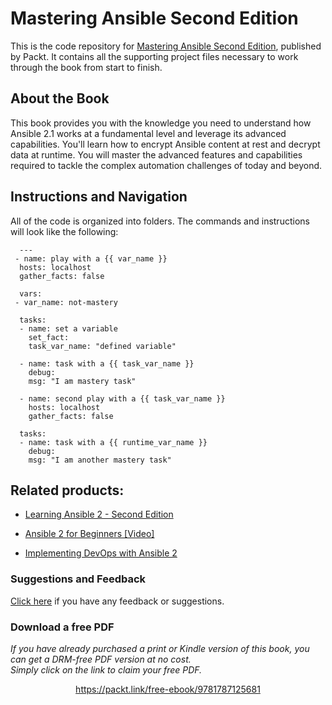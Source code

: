 # Mastering Ansible Second Edition
This is the code repository for [Mastering Ansible Second Edition]( https://www.packtpub.com/networking-and-servers/mastering-ansible-second-edition?utm_source=github&utm_medium=repository&utm_content=9781787125681), published by Packt. It contains all the supporting
project files necessary to work through the book from start to finish.

## About the Book
This book provides you with the knowledge you need to understand how Ansible 2.1 works at a fundamental level and leverage its advanced capabilities. You'll learn how to encrypt Ansible content at rest and decrypt data at runtime. You will master the advanced features and capabilities required to tackle the complex automation challenges of today and beyond.

## Instructions and Navigation
All of the code is organized into folders. The commands and instructions will look like the following:
```
  --- 
 - name: play with a {{ var_name }} 
  hosts: localhost 
  gather_facts: false 
 
  vars: 
 - var_name: not-mastery 
 
  tasks: 
  - name: set a variable 
    set_fact: 
    task_var_name: "defined variable" 
 
  - name: task with a {{ task_var_name }} 
    debug: 
    msg: "I am mastery task" 
 
  - name: second play with a {{ task_var_name }} 
    hosts: localhost 
    gather_facts: false 
 
  tasks: 
  - name: task with a {{ runtime_var_name }} 
    debug: 
    msg: "I am another mastery task"
```

## Related products:
* [Learning Ansible 2 - Second Edition](https://www.packtpub.com/networking-and-servers/learning-ansible-2-second-edition?utm_source=github&utm_medium=repository&utm_content=9781786464231)

* [Ansible 2 for Beginners [Video]](https://www.packtpub.com/networking-and-servers/ansible-2-beginners-video?utm_source=github&utm_medium=repository&utm_content=9781786465719)

* [Implementing DevOps with Ansible 2](https://www.packtpub.com/networking-and-servers/implementing-devops-ansible-2?utm_source=github&utm_medium=repository&utm_content=9781787120532)

### Suggestions and Feedback
[Click here](https://docs.google.com/forms/d/e/1FAIpQLSe5qwunkGf6PUvzPirPDtuy1Du5Rlzew23UBp2S-P3wB-GcwQ/viewform) if you have any feedback or suggestions.
### Download a free PDF

 <i>If you have already purchased a print or Kindle version of this book, you can get a DRM-free PDF version at no cost.<br>Simply click on the link to claim your free PDF.</i>
<p align="center"> <a href="https://packt.link/free-ebook/9781787125681">https://packt.link/free-ebook/9781787125681 </a> </p>
